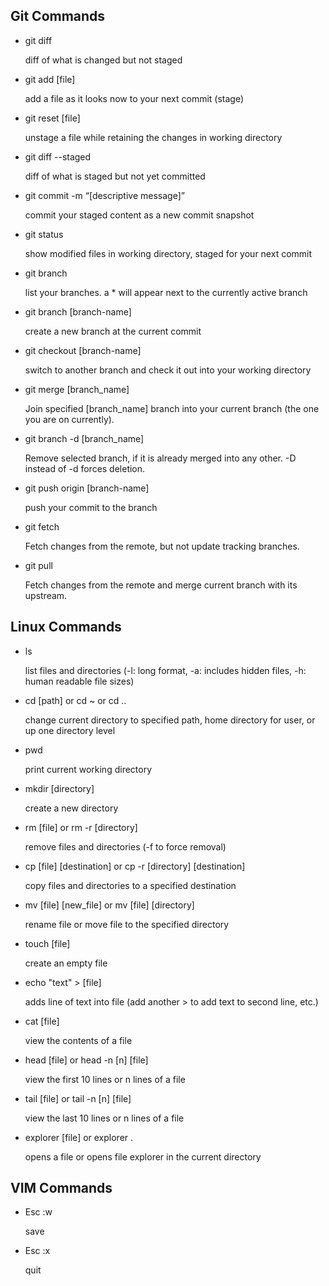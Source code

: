## Git Commands
- git diff

  diff of what is changed but not staged
- git add [file]

  add a file as it looks now to your next commit (stage) 
- git reset [file]

  unstage a file while retaining the changes in working directory
- git diff --staged

  diff of what is staged but not yet committed
- git commit -m “[descriptive message]”

  commit your staged content as a new commit snapshot
- git status

  show modified files in working directory, staged for your next commit
- git branch

  list your branches. a * will appear next to the currently active branch
- git branch [branch-name]

  create a new branch at the current commit
- git checkout [branch-name]

  switch to another branch and check it out into your working directory
- git merge [branch_name] 

  Join specified [branch_name] branch into your current branch (the one you are on currently).
- git branch -d [branch_name]

  Remove selected branch, if it is already merged into any other. -D instead of -d forces deletion.
- git push origin [branch-name]

  push your commit to the branch
- git fetch 

  Fetch changes from the remote, but not update tracking branches.
- git pull

  Fetch changes from the remote and merge current branch with its upstream.

## Linux Commands
- ls 

  list files and directories (-l: long format, -a: includes hidden files, -h: human readable file sizes)
- cd [path] or cd ~ or cd ..

  change current directory to specified path, home directory for user, or up one directory level
- pwd

  print current working directory
- mkdir [directory]

  create a new directory
- rm [file] or rm -r [directory]

  remove files and directories (-f to force removal)
- cp [file] [destination] or cp -r [directory] [destination]

  copy files and directories to a specified destination
- mv [file] [new_file] or mv [file] [directory]

  rename file or move file to the specified directory
- touch [file]

  create an empty file
- echo "text" > [file]

  adds line of text into file (add another > to add text to second line, etc.)
- cat [file]

  view the contents of a file
- head [file] or head -n [n] [file]

  view the first 10 lines or n lines of a file
- tail [file] or tail -n [n] [file]

  view the last 10 lines or n lines of a file
- explorer [file] or explorer .

  opens a file or opens file explorer in the current directory

## VIM Commands
- Esc :w

  save
- Esc :x

  quit
